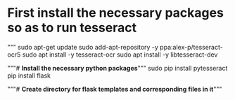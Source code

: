 # **First install the necessary packages so as to run tesseract**
"""
sudo apt-get update
sudo add-apt-repository -y ppa:alex-p/tesseract-ocr5
sudo apt install -y tesseract-ocr
sudo apt install -y libtesseract-dev

"""# **Install the necessary python packages**"""
sudo pip install pytesseract
pip install flask

"""# **Create directory for flask templates and corresponding files in it**"""
